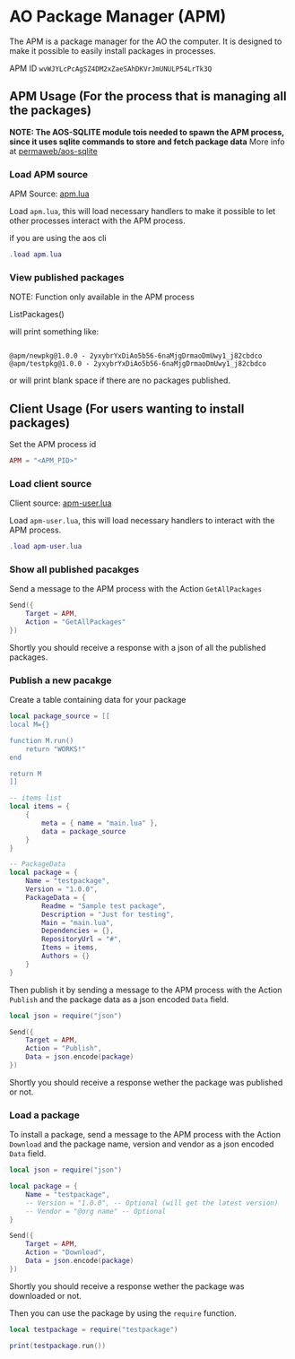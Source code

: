 # AO Package Manager (APM)

The APM is a package manager for the AO the computer. It is designed to make it possible to easily install packages in processes.

APM ID `wvWJYLcPcAgSZ4DM2xZaeSAhDKVrJmUNULP54LrTk3Q`

## APM Usage (For the process that is managing all the packages)

**NOTE: The AOS-SQLITE module tois needed to spawn the APM process, since it uses sqlite commands to store and fetch package data** More info at [permaweb/aos-sqlite](https://github.com/permaweb/aos-sqlite/blob/main/README.md)

### Load APM source

APM Source: [apm.lua](/apm.lua)

Load `apm.lua`, this will load necessary handlers to make it possible to let other processes interact with the APM process.

if you are using the aos cli

```lua
.load apm.lua
```

### View published packages

NOTE: Function only available in the APM process

ListPackages()

will print something like:

```

@apm/newpkg@1.0.0 - 2yxybrYxDiAo5b56-6naMjgDrmaoDmUwy1_j82cbdco
@apm/testpkg@1.0.0 - 2yxybrYxDiAo5b56-6naMjgDrmaoDmUwy1_j82cbdco

```

or will print blank space if there are no packages published.


## Client Usage (For users wanting to install packages)

Set the APM process id

```lua
APM = "<APM_PID>"
```

### Load client source

Client source: [apm-user.lua](/apm-user.lua)

Load `apm-user.lua`, this will load necessary handlers to interact with the APM process.

```lua
.load apm-user.lua
```

### Show all published pacakges

Send a message to the APM process with the Action `GetAllPackages`

```lua
Send({
    Target = APM,
    Action = "GetAllPackages"
})
```

Shortly you should receive a response with a json of all the published packages.

### Publish a new pacakge

Create a table containing data for your package

```lua
local package_source = [[
local M={}

function M.run()
    return "WORKS!"
end

return M
]]

-- items list
local items = {
    {
        meta = { name = "main.lua" },
        data = package_source
    }
}

-- PackageData
local package = {
    Name = "testpackage",
    Version = "1.0.0",
    PackageData = {
        Readme = "Sample test package",
        Description = "Just for testing",
        Main = "main.lua",
        Dependencies = {},
        RepositoryUrl = "#",
        Items = items,
        Authors = {}
    }
}
```

Then publish it by sending a message to the APM process with the Action `Publish` and the package data as a json encoded `Data` field.

```lua
local json = require("json")

Send({
    Target = APM,
    Action = "Publish",
    Data = json.encode(package)
})
```

Shortly you should receive a response wether the package was published or not.

### Load a package

To install a package, send a message to the APM process with the Action `Download` and the package name, version and vendor as a json encoded `Data` field.

```lua
local json = require("json")

local package = {
    Name = "testpackage",
    -- Version = "1.0.0", -- Optional (will get the latest version)
    -- Vendor = "@org name" -- Optional
}

Send({
    Target = APM,
    Action = "Download",
    Data = json.encode(package)
})
```

Shortly you should receive a response wether the package was downloaded or not.

Then you can use the package by using the `require` function.

```lua
local testpackage = require("testpackage")

print(testpackage.run())
```
